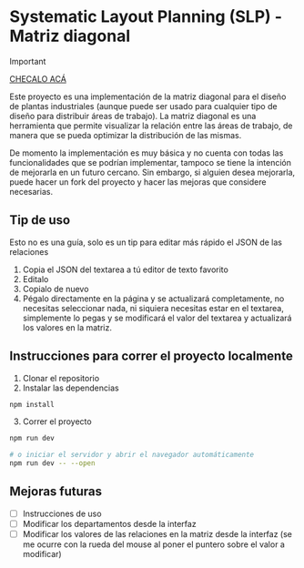 # Systematic Layout Planning (SLP) - Matriz diagonal

> [!IMPORTANT]
> [CHECALO ACÁ](https://kebpericles.github.io/slp-matriz-diagonal/)

Este proyecto es una implementación de la matriz diagonal para el diseño de plantas industriales (aunque puede ser usado para cualquier tipo de diseño para distribuir áreas de trabajo). La matriz diagonal es una herramienta que permite visualizar la relación entre las áreas de trabajo, de manera que se pueda optimizar la distribución de las mismas.

De momento la implementación es muy básica y no cuenta con todas las funcionalidades que se podrían implementar, tampoco se tiene la intención de mejorarla en un futuro cercano. Sin embargo, si alguien desea mejorarla, puede hacer un fork del proyecto y hacer las mejoras que considere necesarias.

## Tip de uso 

Esto no es una guía, solo es un tip para editar más rápido el JSON de las relaciones

1. Copia el JSON del textarea a tú editor de texto favorito
2. Editalo
3. Copialo de nuevo
4. Pégalo directamente en la página y se actualizará completamente, no necesitas seleccionar nada, ni siquiera necesitas estar en el textarea, simplemente lo pegas y se modificará el valor del textarea y actualizará los valores en la matriz.

## Instrucciones para correr el proyecto localmente

1. Clonar el repositorio
2. Instalar las dependencias

```bash
npm install
```

3. Correr el proyecto

```bash
npm run dev

# o iniciar el servidor y abrir el navegador automáticamente
npm run dev -- --open
```

## Mejoras futuras

- [ ] Instrucciones de uso
- [ ] Modificar los departamentos desde la interfaz
- [ ] Modificar los valores de las relaciones en la matriz desde la interfaz (se me ocurre con la rueda del mouse al poner el puntero sobre el valor a modificar)
